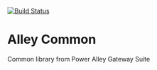 [![Build Status](https://travis-ci.org/PowerMeMobile/alley_common.svg?branch=master)](https://travis-ci.org/PowerMeMobile/alley_common)

# Alley Common

Common library from Power Alley Gateway Suite
